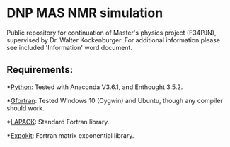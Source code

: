 # DNP MAS NMR simulation

Public repository for continuation of Master's physics project (F34PJN), supervised by Dr. Walter Kockenburger. For 
additional information please see included 'Information' word document.

## Requirements:

*[Python](http://www.python.org/download/): Tested with Anaconda V3.6.1, and Enthought 3.5.2.

*[Gfortran](https://gcc.gnu.org/wiki/GFortran): Tested Windows 10 (Cygwin) and Ubuntu, though any compiler should work.

*[LAPACK](http://www.netlib.org/lapack/): Standard Fortran library.

*[Expokit](https://www.maths.uq.edu.au/expokit/): Fortran matrix exponential library.



